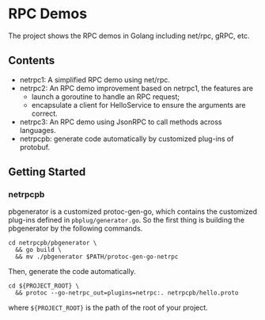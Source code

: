 # RPC Demos

The project shows the RPC demos in Golang including net/rpc, gRPC, etc.

## Contents

- netrpc1: A simplified RPC demo using net/rpc.
- netrpc2: An RPC demo improvement based on netrpc1, the features are
    - launch a goroutine to handle an RPC request;
    - encapsulate a client for HelloService to ensure the arguments are correct.
- netrpc3: An RPC demo using JsonRPC to call methods across languages.
- netrpcpb: generate code automatically by customized plug-ins of protobuf.

## Getting Started

### netrpcpb

pbgenerator is a customized protoc-gen-go, which contains the customized plug-ins defined in `pbplug/generator.go`. So the first thing is building the pbgenerator by the following commands.

```shell
cd netrpcpb/pbgenerator \
  && go build \
  && mv ./pbgenerator $PATH/protoc-gen-go-netrpc
```

Then, generate the code automatically.

```shell
cd ${PROJECT_ROOT} \
  && protoc --go-netrpc_out=plugins=netrpc:. netrpcpb/hello.proto
```

where `${PROJECT_ROOT}` is the path of the root of your project.
